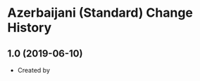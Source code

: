 Azerbaijani (Standard) Change History
====================

1.0 (2019-06-10)
----------------
* Created by 
